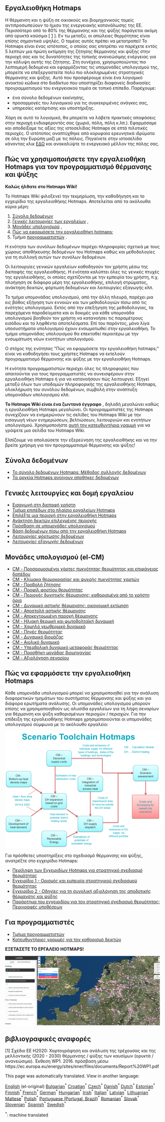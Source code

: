 <h2> Εργαλειοθήκη Hotmaps </h2><p> Η θέρμανση και η ψύξη σε οικιακούς και βιομηχανικούς τομείς αντιπροσωπεύουν το ήμισυ της ενεργειακής κατανάλωσης της ΕΕ. Περισσότερο από το 80% της θέρμανσης και της ψύξης παράγεται ακόμη από ορυκτά καύσιμα [ <a href="#References">1</a> ]. Εν τω μεταξύ, οι απώλειες θερμότητας είναι επίσης σημαντικά υψηλές. Ο τομέας αυτός πρέπει να μετατραπεί! Το Hotmaps είναι ένας ιστότοπος, ο οποίος σας επιτρέπει να παρέχετε εντός 5 λεπτών μια πρώτη εκτίμηση της ζήτησης θέρμανσης και ψύξης στην περιοχή σας και τις δυνατότητες της τοπικής ανανεώσιμης ενέργειας για την κάλυψη αυτής της ζήτησης. Στη συνέχεια, χρησιμοποιώντας πιο λεπτομερή δεδομένα και εφαρμόζοντας τις υπομονάδες υπολογισμού της, μπορείτε να επεξεργαστείτε πολύ πιο ολοκληρωμένες στρατηγικές θέρμανσης και ψύξης. Αυτό που προσφέρουμε είναι ένα λογισμικό ανοικτού κώδικα στο διαδίκτυο που υποστηρίζει διαφανείς διαδικασίες προγραμματισμού του ενεργειακού τομέα σε τοπικό επίπεδο. Παρέχουμε: </p><ul><li> ένα σύνολο δεδομένων εκκίνησης, </li><li> προσαρμογές του λογισμικού για τις συγκεκριμένες ανάγκες σας, </li><li> υπηρεσίες κατάρτισης και υποστήριξης. </li></ul><p> Χάρη σε αυτό το λογισμικό, θα μπορείτε να λάβετε πρακτικές αποφάσεις στην περιοχή ενδιαφέροντός σας (χωριό, πόλη, πόλη κ.λπ.). Εφαρμόσαμε και αποδείξαμε τις αξίες της ιστοσελίδας Hotmaps σε επτά πιλοτικές περιοχές. Ο ιστότοπος αναπτύχθηκε από κορυφαία ερευνητικά ιδρύματα σε όλη την Ευρώπη μαζί με τις πόλεις. Πηγαίνετε στην ιστοσελίδα κάνοντας κλικ <a href="https://www.hotmaps.hevs.ch/map">ΕΔΩ</a> και ανακαλύψτε το ενεργειακό μέλλον της πόλης σας. </p><h2> Πώς να χρησιμοποιήσετε την εργαλειοθήκη Hotmaps για τον προγραμματισμό θέρμανσης και ψύξης </h2><p> <strong>Καλώς ήλθατε στο Hotmaps Wiki!</strong> </p><p> Το Hotmaps Wiki φιλοξενεί την τεκμηρίωση, την καθοδήγηση και το εγχειρίδιο της εργαλειοθήκης Hotmaps. Αποτελείται από τα ακόλουθα κύρια μέρη: </p><ol><li> <a href="#Data-sets">Σύνολα δεδομένων</a> </li><li> <a href="#General-tool-functionalities-and-structure">Γενικές λειτουργίες των εργαλείων</a> , </li><li> <a href="#Calculation-modules-cm">Μονάδες υπολογισμού</a> , </li><li> <a href="#How-to-apply-Hotmaps-toolbox">Πώς να εφαρμόσετε την εργαλειοθήκη hotmaps;</a> </li><li> Τμήμα <a href="#For-developers">προγραμματιστών</a> . </li></ol><p> Η ενότητα των συνόλων δεδομένων παρέχει πληροφορίες σχετικά με τους χώρους αποθήκευσης δεδομένων του Hotmaps καθώς και μεθοδολογίες για τη συλλογή αυτών των συνόλων δεδομένων. </p><p> Οι λειτουργίες γενικών εργαλείων καθοδηγούν τον χρήστη μέσω της διεπαφής της εργαλειοθήκης. Η ενότητα καλύπτει όλες τις γενικές πτυχές της εργαλειοθήκης, οι οποίες σχετίζονται με την εμπειρία του χρήστη, π.χ. πλοήγηση σε διάφορα μέρη της εργαλειοθήκης, επιλογή στρώματος, ανάκτηση δεικτών, φόρτωση δεδομένων και λειτουργίες εξαγωγής κλπ. </p><p> Το τμήμα υπομονάδας υπολογισμού, από την άλλη πλευρά, παρέχει μια εις βάθος εξήγηση των εννοιών και των μεθοδολογιών πίσω από τις ενότητες υπολογισμού. Εκτός από την επεξήγηση της μεθοδολογίας, τα παρεχόμενα παραδείγματα και οι δοκιμές για κάθε υπομονάδα υπολογισμού βοηθούν τον χρήστη να κατανοήσει τις παραμέτρους εισόδου και τα ληφθέντα αποτελέσματα. Επί του παρόντος, μόνο λίγα υποσυστήματα υπολογισμού έχουν ενσωματωθεί στην εργαλειοθήκη. Το τμήμα υπομονάδας υπολογισμού θα επεκταθεί περαιτέρω με την ενσωμάτωση νέων ενοτήτων υπολογισμού. </p><p> Ο στόχος της ενότητας &quot;Πώς να εφαρμόσετε την εργαλειοθήκη hotmaps;&quot; είναι να καθοδηγήσει τους χρήστες Hotmaps να εκτελούν προγραμματισμό θέρμανσης και ψύξης με την εργαλειοθήκη Hotmaps. </p><p> Η ενότητα προγραμματιστών περιέχει όλες τις πληροφορίες που απαιτούνται για τους προγραμματιστές να συνεισφέρουν στην εργαλειοθήκη Hotmaps ή για να κατανοήσουν πώς λειτουργεί. Εξηγεί μεταξύ όλων των υποδομών πληροφορικής της εργαλειοθήκης Hotmaps, ολοκλήρωση του συνόλου δεδομένων, συμβολή στην ανάπτυξη υπομονάδων υπολογισμού κλπ. </p><p> <strong>Το Hotmaps Wiki είναι ένα ζωντανό έγγραφο</strong> , δηλαδή μεγαλώνει καθώς η εργαλειοθήκη Hotmaps μεγαλώνει. Οι προγραμματιστές της Hotmaps συνεχίζουν να ενημερώνουν τις σελίδες του Hotmaps Wiki με την εισαγωγή νέων ενημερώσεων, βελτιώσεων, λειτουργιών και ενοτήτων υπολογισμού. Χρησιμοποιήστε <a href="https://github.com/HotMaps/hotmaps_wiki/wiki/Guidelines-for-writing-a-Hotmaps-Wiki-page">αυτή την κατευθυντήρια γραμμή</a> για να γράψετε μια σελίδα του Hotmaps Wiki. </p><p> Ελπίζουμε να απολαύσετε την εξερεύνηση της εργαλειοθήκης και να την βρείτε χρήσιμη για τον προγραμματισμό θέρμανσης και ψύξης! </p><h2> Σύνολα δεδομένων </h2><ul><li> <a href="Hotmaps-data-set-method-of-data-collection">Το σύνολο δεδομένων Hotmaps: Μέθοδος συλλογής δεδομένων</a> </li><li> <a href="Hotmaps-open-data-repositories">Τα αρχεία Hotmaps ανοίγουν αποθήκες δεδομένων</a> </li></ul><h2> Γενικές λειτουργίες και δομή εργαλείου </h2><ul><li> <a href="Introduction-to-user-interface">Εισαγωγή στη διεπαφή χρήστη</a> </li><li> <a href="Layers-section-in-the-Hotmaps-toolbox">Τμήμα επιπέδων στο πλαίσιο εργαλείων Hotmaps</a> </li><li> <a href="Select-a-region-in-the-Hotmaps-toolbox">Επιλέξτε μια περιοχή στην εργαλειοθήκη Hotmaps</a> </li><li> <a href="Retrieve-indicators-of-a-selected-area">Ανάκτηση δεικτών επιλεγμένης περιοχής</a> </li><li> <a href="Access-to-calculation-modules">Πρόσβαση σε υπομονάδες υπολογισμού</a> </li><li> <a href="Database-behind-the-Hotmaps-toolbox">Βάση δεδομένων πίσω από την εργαλειοθήκη Hotmaps</a> </li><li> <a href="Data-upload-functionalities">Λειτουργίες φόρτωσης δεδομένων</a> </li><li> <a href="Data-export-functionalities">Λειτουργίες εξαγωγής δεδομένων</a> </li></ul><h2> Μονάδες υπολογισμού (el-CM) </h2><ul><li> <a href="CM-Customized-heat-and-floor-area-density-maps">CM - Προσαρμοσμένοι χάρτες πυκνότητας θερμότητας και επιφάνειας δαπέδου</a> </li><li> <a href="CM-Scale-heat-and-cool-density-maps">CM - Κλίμακα θερμοκρασίας και ψυχρής πυκνότητας χαρτών</a> </li><li> <a href="CM-Demand-projection">CM - Προβολή ζήτησης</a> </li><li> <a href="CM-Heat-load-profiles">CM - Προφίλ φορτίου θερμότητας</a> </li><li> <a href="CM-District-heating-potential-areas-user-defined-thresholds">CM - Περιοχές δυνητικής θέρμανσης: καθορισμένα από το χρήστη όρια</a> </li><li> <a href="CM-District-heating-potential-economic-assessment">CM - Δυναμικό αστικής θέρμανσης: οικονομική εκτίμηση</a> </li><li> <a href="CM-District-heating-supply-dispatch">CM - Αποστολή αστικής θέρμανσης</a> </li><li> <a href="CM-Decentral-heating-supply">CM - Αποκεντρωμένη παροχή θέρμανσης</a> </li><li> <a href="CM-Solar-thermal-and-PV-potential">CM - Ηλιακή θερμική και φωτοβολταϊκή δυναμική</a> </li><li> <a href="CM-Shallow-geothermal-potential">CM - Χαμηλό γεωθερμικό δυναμικό</a> </li><li> <a href="CM-Heat-source-potential">CM - Πηγές θερμότητας</a> </li><li> <a href="CM-Biomass-potential">CM - Δυναμικό βιομάζας</a> </li><li> <a href="CM-Wind-potential">CM - Αιολικό δυναμικό</a> </li><li> <a href="CM-Excess-heat-transport-potential">CM - Υπερβολική δυναμικό μεταφοράς θερμότητας</a> </li><li> <a href="CM-add-industry-plant">CM - Προσθήκη μονάδας βιομηχανίας</a> </li><li> <a href="CM-Scenario-assessment">CM - Αξιολόγηση σεναρίου</a> </li></ul><h2> Πώς να εφαρμόσετε την εργαλειοθήκη Hotmaps </h2><p> Κάθε υπομονάδα υπολογισμού μπορεί να χρησιμοποιηθεί για την ανάλυση διαφορετικών τμημάτων του συστήματος θέρμανσης και ψύξης και για διάφορα ερωτήματα ανάλυσης. Οι υπομονάδες υπολογισμού μπορούν επίσης να χρησιμοποιηθούν ως αλυσίδα εργαλείων για τη λήψη σεναρίων για θέρμανση και ψύξη καθορισμένων περιοχών / περιοχών. Για την επίδειξη της εργαλειοθήκης Hotmaps χρησιμοποιούνται οι υπομονάδες υπολογισμού σύμφωνα με το ακόλουθο εργαλείο: </p><p><img alt="" src="https://github.com/HotMaps/hotmaps_wiki/blob/master/Images/Hotmaps_toolchain_2019-05-09.png"/></p><p> Για πρόσθετες υποστηρίξεις στο σχεδιασμό θέρμανσης και ψύξης, ανατρέξτε στο εγχειρίδιο Hotmaps: </p><ul><li> <a href="https://www.hotmaps-project.eu/wp-content/uploads/2019/04/Summary-Hotmaps-Handbook.pdf">Περίληψη των Εγχειριδίων Hotmaps για στρατηγικό σχεδιασμό θερμότητας</a> </li><li> <a href="https://vbn.aau.dk/da/publications/definition-amp-experiences-of-strategic-heat-planning">Εγχειρίδιο 1 - Ορισμός και εμπειρία στρατηγικού σχεδιασμού θερμότητας</a> </li><li> <a href="https://vbn.aau.dk/da/publications/guidance-for-the-comprehensive-assessment-of-efficient-heating-an">Εγχειρίδιο 2 - Οδηγίες για τη συνολική αξιολόγηση της αποδοτικής θέρμανσης και ψύξης</a> </li><li> <a href="https://vbn.aau.dk/da/publications/appendix-report-to-the-hotmaps-handbook-for-strategic-heat-planni">Παράρτημα του εγχειριδίου για τον στρατηγικό σχεδιασμό θερμότητας: Περιγραφές υποθέσεων</a> </li></ul><h2> Για προγραμματιστές </h2><ul><li> <a href="Developers">Τμήμα προγραμματιστών</a> </li><li> <a href="Guidelines-for-defining-indicators">Κατευθυντήριες γραμμές για τον καθορισμό δεικτών</a> </li></ul><p> <strong>ΕΞΕΤΑΣΕΤΕ ΤΟ ΕΡΓΑΛΕΙΟ HOTMAPS!</strong> </p><p><img alt="" src="https://github.com/HotMaps/hotmaps_wiki/blob/master/Images/Hotmaps_test.JPG"/></p><h2> βιβλιογραφικές αναφορές </h2><p> [1] Σχέδιο ΕΕ H2020: Χαρτογράφηση και ανάλυση της τρέχουσας και της μελλοντικής (2020 - 2030) θέρμανσης / ψύξης των καυσίμων (ορυκτά / ανανεώσιμα). Έκθεση WP1. 2016. πρόσβαση μέσω https://ec.europa.eu/energy/sites/ener/files/documents/Report%20WP1.pdf </p>

This page was automatically translated. View in another language:

[English](../en/Home.md) (el-original) [Bulgarian](../bg/Home.md)<sup>\*</sup> [Croatian](../hr/Home.md)<sup>\*</sup> [Czech](../cs/Home.md)<sup>\*</sup> [Danish](../da/Home.md)<sup>\*</sup> [Dutch](../nl/Home.md)<sup>\*</sup> [Estonian](../et/Home.md)<sup>\*</sup> [Finnish](../fi/Home.md)<sup>\*</sup> [French](../fr/Home.md)<sup>\*</sup> [German](../de/Home.md)<sup>\*</sup>  [Hungarian](../hu/Home.md)<sup>\*</sup> [Irish](../ga/Home.md)<sup>\*</sup> [Italian](../it/Home.md)<sup>\*</sup> [Latvian](../lv/Home.md)<sup>\*</sup> [Lithuanian](../lt/Home.md)<sup>\*</sup> [Maltese](../mt/Home.md)<sup>\*</sup> [Polish](../pl/Home.md)<sup>\*</sup> [Portuguese (Portugal, Brazil)](../pt/Home.md)<sup>\*</sup> [Romanian](../ro/Home.md)<sup>\*</sup> [Slovak](../sk/Home.md)<sup>\*</sup> [Slovenian](../sl/Home.md)<sup>\*</sup> [Spanish](../es/Home.md)<sup>\*</sup> [Swedish](../sv/Home.md)<sup>\*</sup> 

<sup>\*</sup>: machine translated
